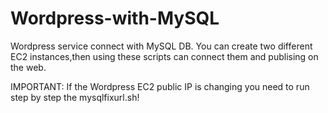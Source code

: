 # Wordpress-with-MySQL
Wordpress service connect with MySQL DB.
You can create two different EC2 instances,then using these scripts can connect them and publising on the web.

IMPORTANT:
If the Wordpress EC2 public IP is changing you need to run step by step the mysqlfixurl.sh!
